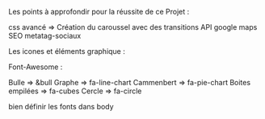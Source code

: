 

Les points à approfondir pour la réussite de ce Projet : 

css avancé => Création du caroussel avec des transitions
API google maps 
SEO
metatag-sociaux


Les icones et éléments graphique :

Font-Awesome :

Bulle => &bull
Graphe => fa-line-chart
Cammenbert => fa-pie-chart
Boites empilées => fa-cubes
Cercle => fa-circle


bien définir les fonts dans body
